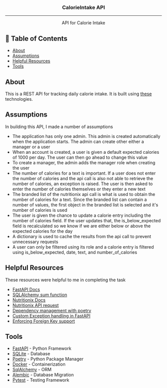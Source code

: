 
<h3 align="center">CalorieIntake API</h3>

<div align="center">

</div>

---
<p align="center"> API for Calorie Intake
    <br> 
</p>

## 📝 Table of Contents
- [About](#about)
- [Assumptions](#assumptions)
- [Helpful Resources](#resources)
- [Tools](#tools)

## About <a name = "about"></a>
This is a REST API for tracking daily calorie intake. It is built using [these](#tools) technologies.


## Assumptions <a name = "assumptions"></a>
In building this API, I made a number of assumptions
- The application has only one admin. This admin is created automatically when the application starts. The admin can create other either a manager or a user
- When an account is created, a user is given a default expected calories of 1000 per day. The user can then go ahead to change this value
- To create a manager, the admin adds the manager role when creating the user
- The number of calories for a text is important. If a user does not enter the number of calories and the api call is also not able to retrieve the number of calories, an exception is raised. The user is then asked to enter the number of calories themselves or they enter a new text
- The branded list of the nutritionix api call is what is used to obtain the number of calories for a text. Since the branded list can contain a number of values, the first object in the branded list is selected and it's number of calories is used
- The user is given the chance to update a calorie entry including the number of calories field. If the user updates that, the is_below_expected field is recalculated so we know if we are either below or above the expected calories for the day
- A dictionary is used to cache the results from the api call to prevent unnecessary requests
- A user can only be filtered using its role and a calorie entry is filtered using is_below_expected, date, text, and number_of_calories


## Helpful Resources <a name = "resources"></a>
These resources were helpful to me in completing the task
- [FastAPI Docs](https://fastapi.tiangolo.com/)
- [SQLAlchemy sum function](https://stackoverflow.com/questions/11830980/sqlalchemy-simple-example-of-sum-average-min-max)
- [Nutritionix Docs](https://docs.google.com/document/d/1_q-K-ObMTZvO0qUEAxROrN3bwMujwAN25sLHwJzliK0/edit#heading=h.h3vlpu5rgxy0)
- [Nutritionix API request](https://gist.github.com/mattsilv/6d19997bbdd02cf5337e9d4806b4f464)
- [Dependency management with poetry](https://realpython.com/dependency-management-python-poetry/)
- [Custom Exception handling in FastAPI](https://stackoverflow.com/questions/72831952/how-do-i-integrate-custom-exception-handling-with-the-fastapi-exception-handling/72833284#72833284)
- [Enforcing Foreign Key support](https://stackoverflow.com/questions/2614984/sqlite-sqlalchemy-how-to-enforce-foreign-keys/7831210#7831210)


## Tools <a name = "tools"></a>
- [FastAPI](https://fastapi.tiangolo.com/) - Python Framework
- [SQLite](https://www.sqlite.org/index.html/) - Database
- [Poetry](https://python-poetry.org/) - Python Package Manager
- [Docker](https://www.docker.com/) - Containerization
- [SqlAlchemy](https://www.sqlalchemy.org/) - ORM
- [Alembic](https://alembic.sqlalchemy.org/en/latest/) - Database Migration
- [Pytest](https://docs.pytest.org/en/6.2.x/) - Testing Framework


